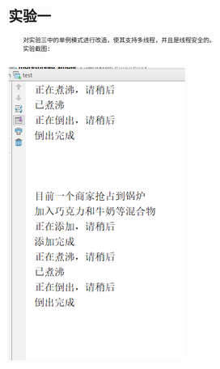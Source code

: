 #		实验一
		对实验三中的单例模式进行改造，使其支持多线程，并且是线程安全的。
		实验截图:
## ![Image text](https://raw.githubusercontent.com/luoyijie123/lyj/master/实验六_熟悉JAVA多线程/morethread_single/run.PNG)
